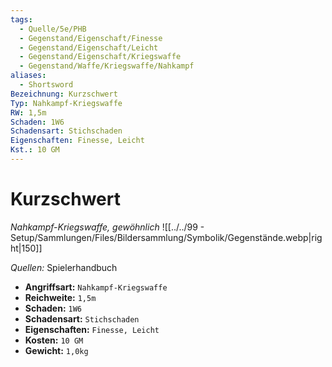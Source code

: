 ```yaml
---
tags:
  - Quelle/5e/PHB
  - Gegenstand/Eigenschaft/Finesse
  - Gegenstand/Eigenschaft/Leicht
  - Gegenstand/Eigenschaft/Kriegswaffe
  - Gegenstand/Waffe/Kriegswaffe/Nahkampf
aliases:
  - Shortsword
Bezeichnung: Kurzschwert
Typ: Nahkampf-Kriegswaffe
RW: 1,5m
Schaden: 1W6
Schadensart: Stichschaden
Eigenschaften: Finesse, Leicht
Kst.: 10 GM
---
```

# Kurzschwert
*Nahkampf-Kriegswaffe, gewöhnlich*
![[../../99 - Setup/Sammlungen/Files/Bildersammlung/Symbolik/Gegenstände.webp|right|150]]

_Quellen:_ Spielerhandbuch

- **Angriffsart:** `Nahkampf-Kriegswaffe`
- **Reichweite:** `1,5m`
- **Schaden:** `1W6`
- **Schadensart:** `Stichschaden`
- **Eigenschaften:** `Finesse, Leicht`
- **Kosten:** `10 GM`
- **Gewicht:** `1,0kg`